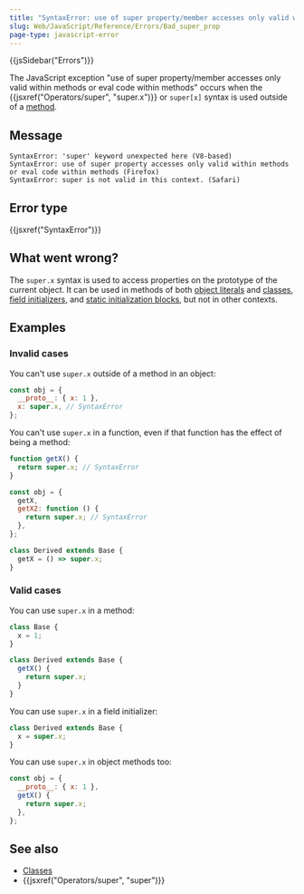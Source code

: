 ```yaml
---
title: "SyntaxError: use of super property/member accesses only valid within methods or eval code within methods"
slug: Web/JavaScript/Reference/Errors/Bad_super_prop
page-type: javascript-error
---
```


{{jsSidebar("Errors")}}

The JavaScript exception "use of super property/member accesses only valid within methods or eval code within methods" occurs when the {{jsxref("Operators/super", "super.x")}} or `super[x]` syntax is used outside of a [method](/Web/JavaScript/Reference/Functions/Method_definitions).

## Message

```plain
SyntaxError: 'super' keyword unexpected here (V8-based)
SyntaxError: use of super property accesses only valid within methods or eval code within methods (Firefox)
SyntaxError: super is not valid in this context. (Safari)
```

## Error type

{{jsxref("SyntaxError")}}

## What went wrong?

The `super.x` syntax is used to access properties on the prototype of the current object. It can be used in methods of both [object literals](/Web/JavaScript/Reference/Operators/Object_initializer) and [classes](/Web/JavaScript/Reference/Classes), [field initializers](/Web/JavaScript/Reference/Classes/Public_class_fields), and [static initialization blocks](/Web/JavaScript/Reference/Classes/Static_initialization_blocks), but not in other contexts.

## Examples

### Invalid cases

You can't use `super.x` outside of a method in an object:

```js example-bad
const obj = {
  __proto__: { x: 1 },
  x: super.x, // SyntaxError
};
```

You can't use `super.x` in a function, even if that function has the effect of being a method:

```js example-bad
function getX() {
  return super.x; // SyntaxError
}

const obj = {
  getX,
  getX2: function () {
    return super.x; // SyntaxError
  },
};

class Derived extends Base {
  getX = () => super.x;
}
```

### Valid cases

You can use `super.x` in a method:

```js example-good
class Base {
  x = 1;
}

class Derived extends Base {
  getX() {
    return super.x;
  }
}
```

You can use `super.x` in a field initializer:

```js example-good
class Derived extends Base {
  x = super.x;
}
```

You can use `super.x` in object methods too:

```js example-good
const obj = {
  __proto__: { x: 1 },
  getX() {
    return super.x;
  },
};
```

## See also

- [Classes](/Web/JavaScript/Reference/Classes)
- {{jsxref("Operators/super", "super")}}
